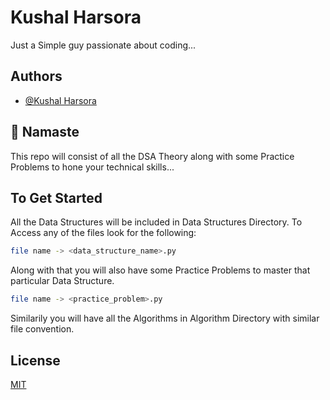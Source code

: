 # Kushal Harsora

Just a Simple guy passionate about coding...


## Authors

- [@Kushal Harsora](https://www.github.com/KushalHarsora)


## 🙏 Namaste

This repo will consist of all the DSA Theory along with some Practice Problems to hone your technical skills...

## To Get Started 

All the Data Structures will be included in Data Structures Directory.
To Access any of the files look for the following:
```bash
file name -> <data_structure_name>.py
```
Along with that you will also have some Practice Problems to master that particular Data Structure.
```bash
file name -> <practice_problem>.py
```

Similarily you will have all the Algorithms in Algorithm Directory
with similar file convention.

## License

[MIT](https://choosealicense.com/licenses/mit/)

